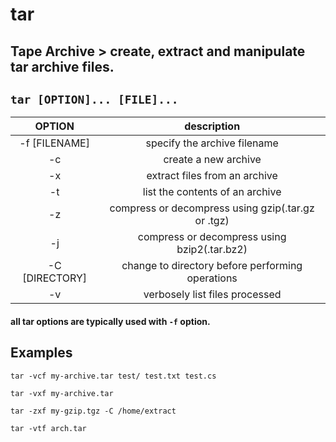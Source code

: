 # tar

**Tape Archive** > create, extract and manipulate tar archive files.
---

` tar [OPTION]... [FILE]... `
---

| **OPTION** | description |
|:---:|:---:|
| -f [FILENAME] | specify the archive filename <br> |
| -c | create a new archive |
| -x | extract files from an archive |
| -t | list the contents of an archive |
| -z | compress or decompress using gzip(.tar.gz or .tgz) |
| -j | compress or decompress using bzip2(.tar.bz2) |
| -C [DIRECTORY] | change to directory before performing operations |
| -v | verbosely list files processed |

#### all tar options are typically used with ` -f ` option.

## Examples
` tar -vcf my-archive.tar test/ test.txt test.cs `

` tar -vxf my-archive.tar `

` tar -zxf my-gzip.tgz -C /home/extract `

` tar -vtf arch.tar `
